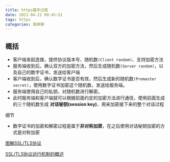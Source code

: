 ```yaml
---
title: https握手过程
date: 2021-04-21 09:45:51
tags: https
categories: 简单聊
---
```








##  概括

- 客户端发起连接，提供协议版本号、随机数`(Client random)`、支持加密方法
- 服务端收到后，确认双方的加密方法，然后生成随机数`(Server random)`，以及自己的数字证书，发送给客户端
- 客户端收到后，确认数字证书是否有效，然后生成新的随机数`(Premaster secret)`，使用数字证书加密这个随机数，发送给服务端。
- 服务端使用自己的私钥，对随机数进行解密。
- 此时服务端和客户端就可以根据前面约定的加密方法进行通信，使用前面生成的三个随机数生成 **对话秘钥(session key)**，用来加密接下来的整个对话过程



细节

- 数字证书的加密和解密过程是属于**非对称加密**，在之后使用对话秘钥加密的方式是对称加密





[图解SSL/TLS协议](https://www.ruanyifeng.com/blog/2014/09/illustration-ssl.html)

[SSL/TLS协议运行机制的概述](https://www.ruanyifeng.com/blog/2014/02/ssl_tls.html)

